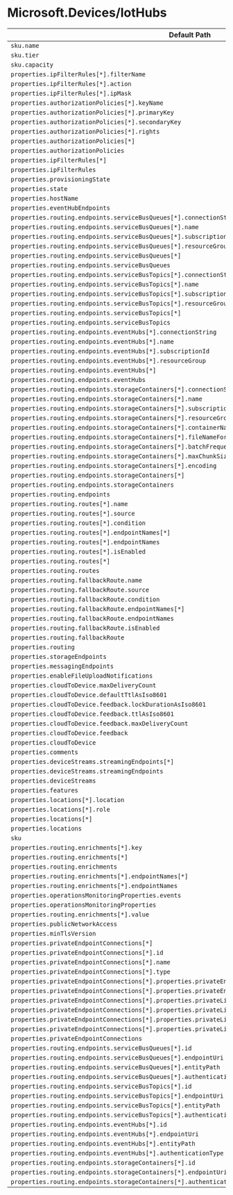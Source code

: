 # Microsoft.Devices/IotHubs

| Default Path | Alias |
|---|---|
| `sku.name` | `Microsoft.Devices/IotHubs/sku.name` |
| `sku.tier` | `Microsoft.Devices/IotHubs/sku.tier` |
| `sku.capacity` | `Microsoft.Devices/IotHubs/sku.capacity` |
| `properties.ipFilterRules[*].filterName` | `Microsoft.Devices/IotHubs/ipFilterRules[*].filterName` |
| `properties.ipFilterRules[*].action` | `Microsoft.Devices/IotHubs/ipFilterRules[*].action` |
| `properties.ipFilterRules[*].ipMask` | `Microsoft.Devices/IotHubs/ipFilterRules[*].ipMask` |
| `properties.authorizationPolicies[*].keyName` | `Microsoft.Devices/IotHubs/authorizationPolicies[*].keyName` |
| `properties.authorizationPolicies[*].primaryKey` | `Microsoft.Devices/IotHubs/authorizationPolicies[*].primaryKey` |
| `properties.authorizationPolicies[*].secondaryKey` | `Microsoft.Devices/IotHubs/authorizationPolicies[*].secondaryKey` |
| `properties.authorizationPolicies[*].rights` | `Microsoft.Devices/IotHubs/authorizationPolicies[*].rights` |
| `properties.authorizationPolicies[*]` | `Microsoft.Devices/IotHubs/authorizationPolicies[*]` |
| `properties.authorizationPolicies` | `Microsoft.Devices/IotHubs/authorizationPolicies` |
| `properties.ipFilterRules[*]` | `Microsoft.Devices/IotHubs/ipFilterRules[*]` |
| `properties.ipFilterRules` | `Microsoft.Devices/IotHubs/ipFilterRules` |
| `properties.provisioningState` | `Microsoft.Devices/IotHubs/provisioningState` |
| `properties.state` | `Microsoft.Devices/IotHubs/state` |
| `properties.hostName` | `Microsoft.Devices/IotHubs/hostName` |
| `properties.eventHubEndpoints` | `Microsoft.Devices/IotHubs/eventHubEndpoints` |
| `properties.routing.endpoints.serviceBusQueues[*].connectionString` | `Microsoft.Devices/IotHubs/routing.endpoints.serviceBusQueues[*].connectionString` |
| `properties.routing.endpoints.serviceBusQueues[*].name` | `Microsoft.Devices/IotHubs/routing.endpoints.serviceBusQueues[*].name` |
| `properties.routing.endpoints.serviceBusQueues[*].subscriptionId` | `Microsoft.Devices/IotHubs/routing.endpoints.serviceBusQueues[*].subscriptionId` |
| `properties.routing.endpoints.serviceBusQueues[*].resourceGroup` | `Microsoft.Devices/IotHubs/routing.endpoints.serviceBusQueues[*].resourceGroup` |
| `properties.routing.endpoints.serviceBusQueues[*]` | `Microsoft.Devices/IotHubs/routing.endpoints.serviceBusQueues[*]` |
| `properties.routing.endpoints.serviceBusQueues` | `Microsoft.Devices/IotHubs/routing.endpoints.serviceBusQueues` |
| `properties.routing.endpoints.serviceBusTopics[*].connectionString` | `Microsoft.Devices/IotHubs/routing.endpoints.serviceBusTopics[*].connectionString` |
| `properties.routing.endpoints.serviceBusTopics[*].name` | `Microsoft.Devices/IotHubs/routing.endpoints.serviceBusTopics[*].name` |
| `properties.routing.endpoints.serviceBusTopics[*].subscriptionId` | `Microsoft.Devices/IotHubs/routing.endpoints.serviceBusTopics[*].subscriptionId` |
| `properties.routing.endpoints.serviceBusTopics[*].resourceGroup` | `Microsoft.Devices/IotHubs/routing.endpoints.serviceBusTopics[*].resourceGroup` |
| `properties.routing.endpoints.serviceBusTopics[*]` | `Microsoft.Devices/IotHubs/routing.endpoints.serviceBusTopics[*]` |
| `properties.routing.endpoints.serviceBusTopics` | `Microsoft.Devices/IotHubs/routing.endpoints.serviceBusTopics` |
| `properties.routing.endpoints.eventHubs[*].connectionString` | `Microsoft.Devices/IotHubs/routing.endpoints.eventHubs[*].connectionString` |
| `properties.routing.endpoints.eventHubs[*].name` | `Microsoft.Devices/IotHubs/routing.endpoints.eventHubs[*].name` |
| `properties.routing.endpoints.eventHubs[*].subscriptionId` | `Microsoft.Devices/IotHubs/routing.endpoints.eventHubs[*].subscriptionId` |
| `properties.routing.endpoints.eventHubs[*].resourceGroup` | `Microsoft.Devices/IotHubs/routing.endpoints.eventHubs[*].resourceGroup` |
| `properties.routing.endpoints.eventHubs[*]` | `Microsoft.Devices/IotHubs/routing.endpoints.eventHubs[*]` |
| `properties.routing.endpoints.eventHubs` | `Microsoft.Devices/IotHubs/routing.endpoints.eventHubs` |
| `properties.routing.endpoints.storageContainers[*].connectionString` | `Microsoft.Devices/IotHubs/routing.endpoints.storageContainers[*].connectionString` |
| `properties.routing.endpoints.storageContainers[*].name` | `Microsoft.Devices/IotHubs/routing.endpoints.storageContainers[*].name` |
| `properties.routing.endpoints.storageContainers[*].subscriptionId` | `Microsoft.Devices/IotHubs/routing.endpoints.storageContainers[*].subscriptionId` |
| `properties.routing.endpoints.storageContainers[*].resourceGroup` | `Microsoft.Devices/IotHubs/routing.endpoints.storageContainers[*].resourceGroup` |
| `properties.routing.endpoints.storageContainers[*].containerName` | `Microsoft.Devices/IotHubs/routing.endpoints.storageContainers[*].containerName` |
| `properties.routing.endpoints.storageContainers[*].fileNameFormat` | `Microsoft.Devices/IotHubs/routing.endpoints.storageContainers[*].fileNameFormat` |
| `properties.routing.endpoints.storageContainers[*].batchFrequencyInSeconds` | `Microsoft.Devices/IotHubs/routing.endpoints.storageContainers[*].batchFrequencyInSeconds` |
| `properties.routing.endpoints.storageContainers[*].maxChunkSizeInBytes` | `Microsoft.Devices/IotHubs/routing.endpoints.storageContainers[*].maxChunkSizeInBytes` |
| `properties.routing.endpoints.storageContainers[*].encoding` | `Microsoft.Devices/IotHubs/routing.endpoints.storageContainers[*].encoding` |
| `properties.routing.endpoints.storageContainers[*]` | `Microsoft.Devices/IotHubs/routing.endpoints.storageContainers[*]` |
| `properties.routing.endpoints.storageContainers` | `Microsoft.Devices/IotHubs/routing.endpoints.storageContainers` |
| `properties.routing.endpoints` | `Microsoft.Devices/IotHubs/routing.endpoints` |
| `properties.routing.routes[*].name` | `Microsoft.Devices/IotHubs/routing.routes[*].name` |
| `properties.routing.routes[*].source` | `Microsoft.Devices/IotHubs/routing.routes[*].source` |
| `properties.routing.routes[*].condition` | `Microsoft.Devices/IotHubs/routing.routes[*].condition` |
| `properties.routing.routes[*].endpointNames[*]` | `Microsoft.Devices/IotHubs/routing.routes[*].endpointNames[*]` |
| `properties.routing.routes[*].endpointNames` | `Microsoft.Devices/IotHubs/routing.routes[*].endpointNames` |
| `properties.routing.routes[*].isEnabled` | `Microsoft.Devices/IotHubs/routing.routes[*].isEnabled` |
| `properties.routing.routes[*]` | `Microsoft.Devices/IotHubs/routing.routes[*]` |
| `properties.routing.routes` | `Microsoft.Devices/IotHubs/routing.routes` |
| `properties.routing.fallbackRoute.name` | `Microsoft.Devices/IotHubs/routing.fallbackRoute.name` |
| `properties.routing.fallbackRoute.source` | `Microsoft.Devices/IotHubs/routing.fallbackRoute.source` |
| `properties.routing.fallbackRoute.condition` | `Microsoft.Devices/IotHubs/routing.fallbackRoute.condition` |
| `properties.routing.fallbackRoute.endpointNames[*]` | `Microsoft.Devices/IotHubs/routing.fallbackRoute.endpointNames[*]` |
| `properties.routing.fallbackRoute.endpointNames` | `Microsoft.Devices/IotHubs/routing.fallbackRoute.endpointNames` |
| `properties.routing.fallbackRoute.isEnabled` | `Microsoft.Devices/IotHubs/routing.fallbackRoute.isEnabled` |
| `properties.routing.fallbackRoute` | `Microsoft.Devices/IotHubs/routing.fallbackRoute` |
| `properties.routing` | `Microsoft.Devices/IotHubs/routing` |
| `properties.storageEndpoints` | `Microsoft.Devices/IotHubs/storageEndpoints` |
| `properties.messagingEndpoints` | `Microsoft.Devices/IotHubs/messagingEndpoints` |
| `properties.enableFileUploadNotifications` | `Microsoft.Devices/IotHubs/enableFileUploadNotifications` |
| `properties.cloudToDevice.maxDeliveryCount` | `Microsoft.Devices/IotHubs/cloudToDevice.maxDeliveryCount` |
| `properties.cloudToDevice.defaultTtlAsIso8601` | `Microsoft.Devices/IotHubs/cloudToDevice.defaultTtlAsIso8601` |
| `properties.cloudToDevice.feedback.lockDurationAsIso8601` | `Microsoft.Devices/IotHubs/cloudToDevice.feedback.lockDurationAsIso8601` |
| `properties.cloudToDevice.feedback.ttlAsIso8601` | `Microsoft.Devices/IotHubs/cloudToDevice.feedback.ttlAsIso8601` |
| `properties.cloudToDevice.feedback.maxDeliveryCount` | `Microsoft.Devices/IotHubs/cloudToDevice.feedback.maxDeliveryCount` |
| `properties.cloudToDevice.feedback` | `Microsoft.Devices/IotHubs/cloudToDevice.feedback` |
| `properties.cloudToDevice` | `Microsoft.Devices/IotHubs/cloudToDevice` |
| `properties.comments` | `Microsoft.Devices/IotHubs/comments` |
| `properties.deviceStreams.streamingEndpoints[*]` | `Microsoft.Devices/IotHubs/deviceStreams.streamingEndpoints[*]` |
| `properties.deviceStreams.streamingEndpoints` | `Microsoft.Devices/IotHubs/deviceStreams.streamingEndpoints` |
| `properties.deviceStreams` | `Microsoft.Devices/IotHubs/deviceStreams` |
| `properties.features` | `Microsoft.Devices/IotHubs/features` |
| `properties.locations[*].location` | `Microsoft.Devices/IotHubs/locations[*].location` |
| `properties.locations[*].role` | `Microsoft.Devices/IotHubs/locations[*].role` |
| `properties.locations[*]` | `Microsoft.Devices/IotHubs/locations[*]` |
| `properties.locations` | `Microsoft.Devices/IotHubs/locations` |
| `sku` | `Microsoft.Devices/IotHubs/sku` |
| `properties.routing.enrichments[*].key` | `Microsoft.Devices/IotHubs/routing.enrichments[*].key` |
| `properties.routing.enrichments[*]` | `Microsoft.Devices/IotHubs/routing.enrichments[*]` |
| `properties.routing.enrichments` | `Microsoft.Devices/IotHubs/routing.enrichments` |
| `properties.routing.enrichments[*].endpointNames[*]` | `Microsoft.Devices/IotHubs/routing.enrichments[*].endpointNames[*]` |
| `properties.routing.enrichments[*].endpointNames` | `Microsoft.Devices/IotHubs/routing.enrichments[*].endpointNames` |
| `properties.operationsMonitoringProperties.events` | `Microsoft.Devices/IotHubs/operationsMonitoringProperties.events` |
| `properties.operationsMonitoringProperties` | `Microsoft.Devices/IotHubs/operationsMonitoringProperties` |
| `properties.routing.enrichments[*].value` | `Microsoft.Devices/IotHubs/routing.enrichments[*].value` |
| `properties.publicNetworkAccess` | `Microsoft.Devices/IotHubs/publicNetworkAccess` |
| `properties.minTlsVersion` | `Microsoft.Devices/IotHubs/minTlsVersion` |
| `properties.privateEndpointConnections[*]` | `Microsoft.Devices/IotHubs/privateEndpointConnections[*]` |
| `properties.privateEndpointConnections[*].id` | `Microsoft.Devices/IotHubs/privateEndpointConnections[*].id` |
| `properties.privateEndpointConnections[*].name` | `Microsoft.Devices/IotHubs/privateEndpointConnections[*].name` |
| `properties.privateEndpointConnections[*].type` | `Microsoft.Devices/IotHubs/privateEndpointConnections[*].type` |
| `properties.privateEndpointConnections[*].properties.privateEndpoint` | `Microsoft.Devices/IotHubs/privateEndpointConnections[*].privateEndpoint` |
| `properties.privateEndpointConnections[*].properties.privateEndpoint.id` | `Microsoft.Devices/IotHubs/privateEndpointConnections[*].privateEndpoint.id` |
| `properties.privateEndpointConnections[*].properties.privateLinkServiceConnectionState` | `Microsoft.Devices/IotHubs/privateEndpointConnections[*].privateLinkServiceConnectionState` |
| `properties.privateEndpointConnections[*].properties.privateLinkServiceConnectionState.status` | `Microsoft.Devices/IotHubs/privateEndpointConnections[*].privateLinkServiceConnectionState.status` |
| `properties.privateEndpointConnections[*].properties.privateLinkServiceConnectionState.description` | `Microsoft.Devices/IotHubs/privateEndpointConnections[*].privateLinkServiceConnectionState.description` |
| `properties.privateEndpointConnections[*].properties.privateLinkServiceConnectionState.actionsRequired` | `Microsoft.Devices/IotHubs/privateEndpointConnections[*].privateLinkServiceConnectionState.actionsRequired` |
| `properties.privateEndpointConnections` | `Microsoft.Devices/IotHubs/privateEndpointConnections` |
| `properties.routing.endpoints.serviceBusQueues[*].id` | `Microsoft.Devices/IotHubs/routing.endpoints.serviceBusQueues[*].id` |
| `properties.routing.endpoints.serviceBusQueues[*].endpointUri` | `Microsoft.Devices/IotHubs/routing.endpoints.serviceBusQueues[*].endpointUri` |
| `properties.routing.endpoints.serviceBusQueues[*].entityPath` | `Microsoft.Devices/IotHubs/routing.endpoints.serviceBusQueues[*].entityPath` |
| `properties.routing.endpoints.serviceBusQueues[*].authenticationType` | `Microsoft.Devices/IotHubs/routing.endpoints.serviceBusQueues[*].authenticationType` |
| `properties.routing.endpoints.serviceBusTopics[*].id` | `Microsoft.Devices/IotHubs/routing.endpoints.serviceBusTopics[*].id` |
| `properties.routing.endpoints.serviceBusTopics[*].endpointUri` | `Microsoft.Devices/IotHubs/routing.endpoints.serviceBusTopics[*].endpointUri` |
| `properties.routing.endpoints.serviceBusTopics[*].entityPath` | `Microsoft.Devices/IotHubs/routing.endpoints.serviceBusTopics[*].entityPath` |
| `properties.routing.endpoints.serviceBusTopics[*].authenticationType` | `Microsoft.Devices/IotHubs/routing.endpoints.serviceBusTopics[*].authenticationType` |
| `properties.routing.endpoints.eventHubs[*].id` | `Microsoft.Devices/IotHubs/routing.endpoints.eventHubs[*].id` |
| `properties.routing.endpoints.eventHubs[*].endpointUri` | `Microsoft.Devices/IotHubs/routing.endpoints.eventHubs[*].endpointUri` |
| `properties.routing.endpoints.eventHubs[*].entityPath` | `Microsoft.Devices/IotHubs/routing.endpoints.eventHubs[*].entityPath` |
| `properties.routing.endpoints.eventHubs[*].authenticationType` | `Microsoft.Devices/IotHubs/routing.endpoints.eventHubs[*].authenticationType` |
| `properties.routing.endpoints.storageContainers[*].id` | `Microsoft.Devices/IotHubs/routing.endpoints.storageContainers[*].id` |
| `properties.routing.endpoints.storageContainers[*].endpointUri` | `Microsoft.Devices/IotHubs/routing.endpoints.storageContainers[*].endpointUri` |
| `properties.routing.endpoints.storageContainers[*].authenticationType` | `Microsoft.Devices/IotHubs/routing.endpoints.storageContainers[*].authenticationType` |

